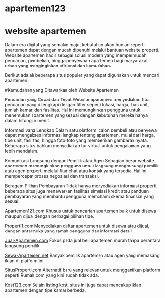 # apartemen123
# website apartemen
Dalam era digital yang semakin maju, kebutuhan akan hunian seperti apartemen dapat dengan mudah dipenuhi melalui bantuan website properti. Website apartemen hadir sebagai solusi modern yang mempermudah pencarian, pembelian, hingga penyewaan apartemen bagi masyarakat urban yang menginginkan efisiensi dan kemudahan.

Berikut adalah beberapa situs populer yang dapat digunakan untuk mencari apartemen:

#Kemudahan yang Ditawarkan oleh Website Apartemen

Pencarian yang Cepat dan Tepat
Website apartemen menyediakan fitur pencarian yang dilengkapi dengan filter seperti lokasi, harga, luas unit, jumlah kamar, dan fasilitas. Hal ini memungkinkan pengguna untuk menemukan apartemen yang sesuai dengan kebutuhan mereka hanya dalam hitungan menit.

Informasi yang Lengkap
Dalam satu platform, calon pembeli atau penyewa dapat mengakses informasi lengkap tentang apartemen, mulai dari harga, tipe unit, fasilitas, hingga foto-foto yang memberikan gambaran nyata. Beberapa situs bahkan menyediakan tur virtual untuk pengalaman yang lebih mendalam.

Komunikasi Langsung dengan Pemilik atau Agen
Sebagian besar website apartemen memungkinkan pengguna untuk langsung menghubungi pemilik atau agen properti melalui fitur chat atau kontak yang tersedia. Hal ini mempercepat proses negosiasi dan transaksi.

Beragam Pilihan Pembayaran
Tidak hanya menyediakan informasi properti, beberapa situs juga menawarkan fasilitas simulasi kredit atau panduan pembayaran yang membantu pengguna memahami skema finansial yang sesuai.

<a href="https://www.apartemen123.com">Apartemen123.com</a>
Khusus untuk pencarian apartemen baik untuk disewa maupun dijual dengan berbagai pilihan tipe.

<a href="https://properti1.com">Properti1.com</a>
Menyediakan daftar apartemen untuk disewa atau dijual, dengan antarmuka yang ramah pengguna dan informasi detail.

<a href="https://www.jual-apartemen.com">Jual-Apartemen.com</a>
Fokus pada jual beli apartemen murah tanpa perantara langsung pemilik

<a href="https://www.sewa-apartemen.net">Sewa-Apartemen.net</a>
Banyak pemilik apartemen atau agen yang memasang iklan di platform ini.

<a href="https://www.situsproperti.com">SitusProperti.com</a>
Alternatif baru yang relevan untuk menggantikan platform seperti Rumah.com yang kini sudah tidak ada.

<a href="https://www.kost123.com">Kost123.com</a>
Selain listing kost, situs ini juga dapat mencakup iklan apartemen dengan tipe kamar berbeda.
